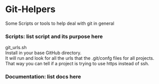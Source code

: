 # Git-Helpers
Some Scripts or tools to help deal with git in general

### Scripts: list script and its purpose here
git_urls.sh<br>
  Install in your base GitHub directory.<br>
  It will run and look for all the urls that the .git/confg files for all projects.<br>
  That way you can tell if a project is trying to use https instead of ssh.<br>
  
### Documentation: list docs here

